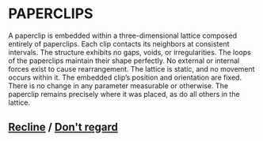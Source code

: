 # PAPERCLIPS

A paperclip is embedded within a three-dimensional lattice composed entirely of paperclips. Each clip contacts its neighbors at consistent intervals. The structure exhibits no gaps, voids, or irregularities. The loops of the paperclips maintain their shape perfectly. No external or internal forces exist to cause rearrangement. The lattice is static, and no movement occurs within it. The embedded clip’s position and orientation are fixed. There is no change in any parameter measurable or otherwise. The paperclip remains precisely where it was placed, as do all others in the lattice.

## [Recline](page-687e62560739dd38) / [Don't regard](page-52960d969cb4994d)

